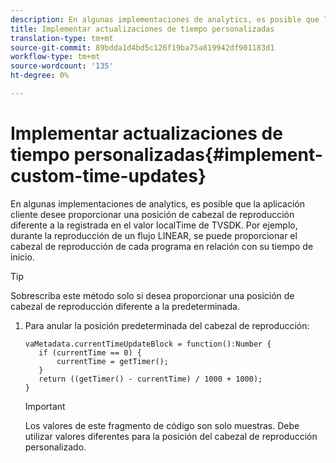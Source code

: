 ```yaml
---
description: En algunas implementaciones de analytics, es posible que la aplicación cliente desee proporcionar una posición de cabezal de reproducción diferente a la registrada en el valor localTime de TVSDK. Por ejemplo, durante la reproducción de un flujo LINEAR, se puede proporcionar el cabezal de reproducción de cada programa en relación con su tiempo de inicio.
title: Implementar actualizaciones de tiempo personalizadas
translation-type: tm+mt
source-git-commit: 89bdda1d4bd5c126f19ba75a819942df901183d1
workflow-type: tm+mt
source-wordcount: '135'
ht-degree: 0%

---
```



# Implementar actualizaciones de tiempo personalizadas{#implement-custom-time-updates}

En algunas implementaciones de analytics, es posible que la aplicación cliente desee proporcionar una posición de cabezal de reproducción diferente a la registrada en el valor localTime de TVSDK. Por ejemplo, durante la reproducción de un flujo LINEAR, se puede proporcionar el cabezal de reproducción de cada programa en relación con su tiempo de inicio.

>[!TIP]
>
>Sobrescriba este método solo si desea proporcionar una posición de cabezal de reproducción diferente a la predeterminada.

1. Para anular la posición predeterminada del cabezal de reproducción:

   ```
   vaMetadata.currentTimeUpdateBlock = function():Number { 
      if (currentTime == 0) { 
          currentTime = getTimer(); 
      } 
      return ((getTimer() - currentTime) / 1000 + 1000); 
   }
   ```

   >[!IMPORTANT]
   >
   >Los valores de este fragmento de código son solo muestras. Debe utilizar valores diferentes para la posición del cabezal de reproducción personalizado.

